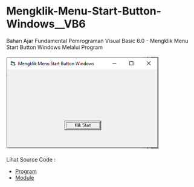# Mengklik-Menu-Start-Button-Windows__VB6
Bahan Ajar Fundamental Pemrograman Visual Basic 6.0 - Mengklik Menu Start Button Windows Melalui Program<br><br>
<img src="https://github.com/RizkyKhapidsyah/Mengklik-Menu-Start-Button-Windows__VB6/blob/main/result/001.PNG"><br><br>
Lihat Source Code : <br>
- <a href="https://github.com/RizkyKhapidsyah/Mengklik-Menu-Start-Button-Windows__VB6/blob/main/Form1.frm">Program</a><br>
- <a href="https://github.com/RizkyKhapidsyah/Mengklik-Menu-Start-Button-Windows__VB6/blob/main/Module1.bas">Module</a>
